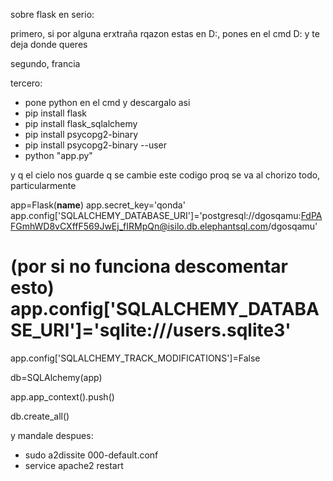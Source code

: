 sobre flask en serio:

primero, si por alguna erxtraña rqazon estas en D:, pones en el cmd D: y te deja donde queres

segundo, francia

tercero:

- pone python en el cmd y descargalo asi
- pip install flask
- pip install flask_sqlalchemy
- pip install psycopg2-binary
- pip install psycopg2-binary --user
- python "app.py"

y q el cielo nos guarde q se cambie este codigo proq se va al chorizo todo, particularmente

app=Flask(__name__)
app.secret_key='qonda'
app.config['SQLALCHEMY_DATABASE_URI']='postgresql://dgosqamu:FdPAFGmhWD8vCXffF569JwEj_fIRMpQn@isilo.db.elephantsql.com/dgosqamu'
# (por si no funciona descomentar esto) app.config['SQLALCHEMY_DATABASE_URI']='sqlite:///users.sqlite3'
app.config['SQLALCHEMY_TRACK_MODIFICATIONS']=False


db=SQLAlchemy(app)

app.app_context().push()

db.create_all()





y mandale despues:
- sudo a2dissite 000-default.conf
- service apache2 restart

